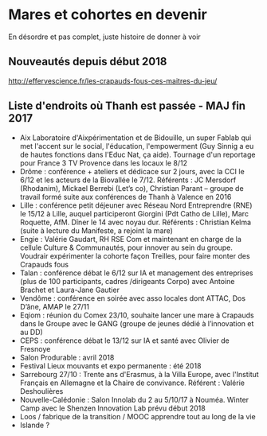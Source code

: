 # Mares et cohortes en devenir
En désordre et pas complet, juste histoire de donner à voir

## Nouveautés depuis début 2018
http://effervescience.fr/les-crapauds-fous-ces-maitres-du-jeu/

## Liste d'endroits où Thanh est passée - MAJ fin 2017

- Aix Laboratoire d'Aixpérimentation et de Bidouille, un super Fablab qui met l'accent sur le social, l'éducation, l'empowerment (Guy Sinnig a eu de hautes fonctions dans l'Educ Nat, ça aide). Tournage d'un reportage pour France 3 TV Provence dans les locaux le 8/12
- Drôme : conférence + ateliers et dédicace sur 2 jours, avec la CCI le 6/12 et les acteurs de la Biovallée le 7/12. Référents : JC Mersdorf (Rhodanim), Mickael Berrebi (Let’s co), Christian Parant – groupe de travail formé suite aux conférences de Thanh à Valence en 2016
- Lille : conférence petit déjeuner avec Réseau Nord Entreprendre (RNE) le 15/12 à Lille, auquel participeront Giorgini (Pdt Catho de Lille), Marc Roquette, AfM. Dîner le 14 avec noyau dur. Référents : Christian Kelma (suite à lecture du Manifeste, a rejoint la mare)
- Engie : Valérie Gaudart, RH RSE Com et maintenant en charge de la cellule Culture & Communautés, pour innover au sein du groupe. Voudrair expérimenter la cohorte façon Treilles, pour faire monter des Crapauds fous
- Talan : conférence débat le 6/12 sur IA et management des entreprises (plus de 100 participants, cadres /dirigeants Corpo) avec Antoine Brachet et Laura-Jane Gautier
- Vendôme : conférence en soirée avec asso locales dont ATTAC, Dos D’âne, AMAP le 27/11
- Eqiom : réunion du Comex 23/10, souhaite lancer une mare à Crapauds dans le Groupe avec le GANG (groupe de jeunes dédié à l’innovation et au DD)
- CEPS : conférence débat le 13/12 sur IA et santé avec Olivier de Fresnoye
- Salon Produrable : avril 2018
- Festival Lieux mouvants et expo permanente : été 2018
- Sarrebourg 27/10 : Trente ans d'Erasmus, à la Villa Europe, avec l'Institut Français en Allemagne et la Chaire de convivance. Référent : Valérie Deshoulières
- Nouvelle-Calédonie : Salon Innolab du 2 au 5/10/17 à Nouméa. Winter Camp avec le Shenzen Innovation Lab prévu début 2018
- Loos / fabrique de la transition / MOOC apprendre tout au long de la vie
- Islande ?
